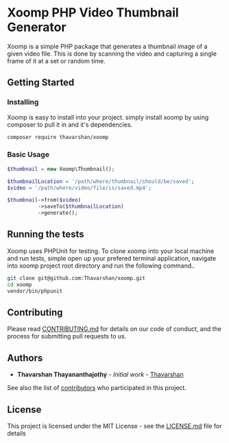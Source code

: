 # Xoomp PHP Video Thumbnail Generator

Xoomp is a simple PHP package that generates a thumbnail image of a given video file. This is done by scanning the video and capturing a single frame of it at a set or random time.

## Getting Started

### Installing

Xoomp is easy to install into your project. simply install xoomp by using composer to pull it in and it's dependencies.

```bash
composer require thavarshan/xoomp
```

### Basic Usage

```php
$thumbnail = new Xoomp\Thumbnail();

$thumbnailLocation = '/path/where/thumbnail/should/be/saved';
$video = '/path/where/video/file/is/saved.mp4';

$thumbnail->from($video)
          ->saveTo($thumbnailLocation)
          ->generate();
```

## Running the tests

Xoomp uses PHPUnit for testing. To clone xoomp into your local machine and run tests, simple open up your prefered terminal application, navigate into xoomp project root directory and run the following command..

```bash
git clone git@github.com:Thavarshan/xoomp.git
cd xoomp
vendor/bin/phpunit
```


## Contributing

Please read [CONTRIBUTING.md](https://github.com/Thavarshan/xoomp/blob/49964bea98f3b34ddb6ce59519b14e2885dc7413/CONTRIBUTING.md) for details on our code of conduct, and the process for submitting pull requests to us.

## Authors

* **Thavarshan Thayananthajothy** - *Initial work* - [Thavarshan](https://github.com/Thavarshan)

See also the list of [contributors](https://github.com/Thavarshan/xoomp/contributors) who participated in this project.

## License

This project is licensed under the MIT License - see the [LICENSE.md](https://github.com/Thavarshan/xoomp/blob/49964bea98f3b34ddb6ce59519b14e2885dc7413/LICENSE.md) file for details
